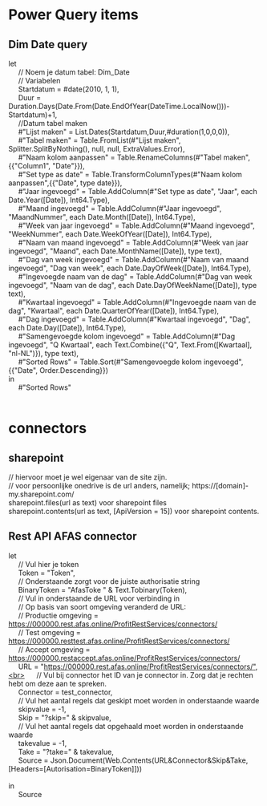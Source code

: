 # Power Query items

## Dim Date query <br>

let <br>
&nbsp;&nbsp;&nbsp;&nbsp;    // Noem je datum tabel: Dim_Date<br>
&nbsp;&nbsp;&nbsp;&nbsp;    // Variabelen<br>
&nbsp;&nbsp;&nbsp;&nbsp;    Startdatum = #date(2010, 1, 1),<br>
&nbsp;&nbsp;&nbsp;&nbsp;    Duur = Duration.Days(Date.From(Date.EndOfYear(DateTime.LocalNow()))-Startdatum)+1,<br>
&nbsp;&nbsp;&nbsp;&nbsp;    //Datum tabel maken<br>
&nbsp;&nbsp;&nbsp;&nbsp;    #"Lijst maken" = List.Dates(Startdatum,Duur,#duration(1,0,0,0)),<br>
&nbsp;&nbsp;&nbsp;&nbsp;    #"Tabel maken" = Table.FromList(#"Lijst maken", Splitter.SplitByNothing(), null, null, ExtraValues.Error),<br>
&nbsp;&nbsp;&nbsp;&nbsp;    #"Naam kolom aanpassen" = Table.RenameColumns(#"Tabel maken",{{"Column1", "Date"}}),<br>
&nbsp;&nbsp;&nbsp;&nbsp;    #"Set type as date" = Table.TransformColumnTypes(#"Naam kolom aanpassen",{{"Date", type date}}),<br>
&nbsp;&nbsp;&nbsp;&nbsp;    #"Jaar ingevoegd" = Table.AddColumn(#"Set type as date", "Jaar", each Date.Year([Date]), Int64.Type),<br>
&nbsp;&nbsp;&nbsp;&nbsp;    #"Maand ingevoegd" = Table.AddColumn(#"Jaar ingevoegd", "MaandNummer", each Date.Month([Date]), Int64.Type),<br>
&nbsp;&nbsp;&nbsp;&nbsp;    #"Week van jaar ingevoegd" = Table.AddColumn(#"Maand ingevoegd", "WeekNummer", each Date.WeekOfYear([Date]), Int64.Type),<br>
&nbsp;&nbsp;&nbsp;&nbsp;    #"Naam van maand ingevoegd" = Table.AddColumn(#"Week van jaar ingevoegd", "Maand", each Date.MonthName([Date]), type text),<br>
&nbsp;&nbsp;&nbsp;&nbsp;    #"Dag van week ingevoegd" = Table.AddColumn(#"Naam van maand ingevoegd", "Dag van week", each Date.DayOfWeek([Date]), Int64.Type),<br>
&nbsp;&nbsp;&nbsp;&nbsp;    #"Ingevoegde naam van de dag" = Table.AddColumn(#"Dag van week ingevoegd", "Naam van de dag", each Date.DayOfWeekName([Date]), type text),<br>
&nbsp;&nbsp;&nbsp;&nbsp;    #"Kwartaal ingevoegd" = Table.AddColumn(#"Ingevoegde naam van de dag", "Kwartaal", each Date.QuarterOfYear([Date]), Int64.Type),<br>
&nbsp;&nbsp;&nbsp;&nbsp;    #"Dag ingevoegd" = Table.AddColumn(#"Kwartaal ingevoegd", "Dag", each Date.Day([Date]), Int64.Type),<br>
&nbsp;&nbsp;&nbsp;&nbsp;    #"Samengevoegde kolom ingevoegd" = Table.AddColumn(#"Dag ingevoegd", "Q Kwartaal", each Text.Combine({"Q", Text.From([Kwartaal], "nl-NL")}), type text),<br>
&nbsp;&nbsp;&nbsp;&nbsp;    #"Sorted Rows" = Table.Sort(#"Samengevoegde kolom ingevoegd",{{"Date", Order.Descending}})<br>
in<br>
&nbsp;&nbsp;&nbsp;&nbsp;    #"Sorted Rows"<br>
<br>

# connectors

## sharepoint

// hiervoor moet je wel eigenaar van de site zijn. <br>
// voor persoonlijke onedrive is de url anders, namelijk; https://[domain]-my.sharepoint.com/ <br>
sharepoint.files(url as text) voor sharepoint files<br>
sharepoint.contents(url as text, [ApiVersion = 15]) voor sharepoint contents. <br>

## Rest API AFAS connector

let<br>
&nbsp;&nbsp;&nbsp;&nbsp;  // Vul hier je token<br>
&nbsp;&nbsp;&nbsp;&nbsp;  Token = "Token",<br>
&nbsp;&nbsp;&nbsp;&nbsp;  // Onderstaande zorgt voor de juiste authorisatie string<br>
&nbsp;&nbsp;&nbsp;&nbsp;  BinaryToken = "AfasToke " & Text.Tobinary(Token),<br>
&nbsp;&nbsp;&nbsp;&nbsp;  // Vul in onderstaande de URL voor verbinding in<br>
&nbsp;&nbsp;&nbsp;&nbsp;  // Op basis van soort omgeving veranderd de URL:<br>
&nbsp;&nbsp;&nbsp;&nbsp;  // Productie omgeving = https://000000.rest.afas.online/ProfitRestServices/connectors/<br>
&nbsp;&nbsp;&nbsp;&nbsp;  // Test omgeving = https://000000.resttest.afas.online/ProfitRestServices/connectors/<br>
&nbsp;&nbsp;&nbsp;&nbsp;  // Accept omgeving = https://000000.restaccept.afas.online/ProfitRestServices/connectors/<br>
&nbsp;&nbsp;&nbsp;&nbsp;  URL = "https://000000.rest.afas.online/ProfitRestServices/connectors/",<br>
&nbsp;&nbsp;&nbsp;&nbsp;  // Vul bij connector het ID van je connector in. Zorg dat je rechten hebt om deze aan te spreken. <br>
&nbsp;&nbsp;&nbsp;&nbsp;  Connector = test_connector,<br>
&nbsp;&nbsp;&nbsp;&nbsp;  // Vul het aantal regels dat geskipt moet worden in onderstaande waarde<br>
&nbsp;&nbsp;&nbsp;&nbsp;  skipvalue = -1,<br>
&nbsp;&nbsp;&nbsp;&nbsp;  Skip = "?skip=" & skipvalue,<br>
&nbsp;&nbsp;&nbsp;&nbsp;  // Vul het aantal regels dat opgehaald moet worden in onderstaande waarde<br>
&nbsp;&nbsp;&nbsp;&nbsp;  takevalue = -1,<br>
&nbsp;&nbsp;&nbsp;&nbsp;  Take = "?take=" & takevalue,<br>
&nbsp;&nbsp;&nbsp;&nbsp;  Source = Json.Document(Web.Contents(URL&Connector&Skip&Take,[Headers=[Autorisation=BinaryToken]]))<br>
&nbsp;&nbsp;&nbsp;&nbsp;&nbsp;&nbsp;&nbsp;&nbsp;<br>
in<br>
&nbsp;&nbsp;&nbsp;&nbsp; Source<br>
